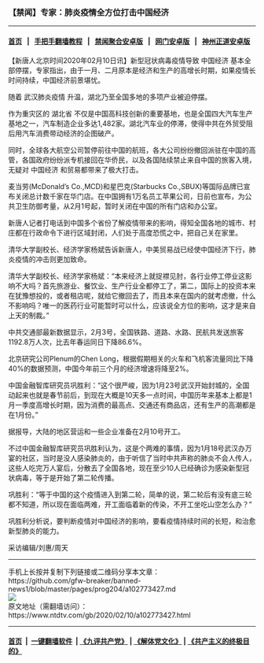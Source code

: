 ### 【禁闻】专家：肺炎疫情全方位打击中国经济
------------------------

#### [首页](https://github.com/gfw-breaker/banned-news1/blob/master/README.md) &nbsp;&nbsp;|&nbsp;&nbsp; [手把手翻墙教程](https://github.com/gfw-breaker/guides/wiki) &nbsp;&nbsp;|&nbsp;&nbsp; [禁闻聚合安卓版](https://github.com/gfw-breaker/bn-android) &nbsp;&nbsp;|&nbsp;&nbsp; [网门安卓版](https://github.com/oGate2/oGate) &nbsp;&nbsp;|&nbsp;&nbsp; [神州正道安卓版](https://github.com/SzzdOgate/update) 



<div><div class="post_content" itemprop="articleBody">
 <p>
  【新唐人北京时间2020年02月10日讯】新型冠状病毒疫情导致
  <ok href="https://www.ntdtv.com/gb/中国经济.htm">
   中国经济
  </ok>
  基本全部停摆，专家指出，由于一月、二月原本是经济和生产的高增长时期，如果疫情长时间持续，中国经济前景堪忧。
 </p>
 <p>
  随着
  <ok href="https://www.ntdtv.com/gb/442749.htm">
   武汉肺炎疫情
  </ok>
  升温，湖北乃至全国多地的多项产业被迫停摆。
 </p>
 <p>
  作为重灾区的
  <ok href="https://www.ntdtv.com/gb/湖北省.htm">
   湖北省
  </ok>
  不仅是中国高科技创新的重要基地，也是全国四大汽车生产基地之一，汽车制造企业多达1,482家。湖北汽车业的停滞，使得中共在外贸受阻后用汽车消费带动经济的企图破产。
 </p>
 <p>
  同时，全球各大航空公司暂停前往中国的航班，各大公司纷纷撤回派驻在中国的高管，各国政府纷纷派专机接回在华侨民，以及各国陆续禁止来自中国的旅客入境，无疑对
  <ok href="https://www.ntdtv.com/gb/中国经济.htm">
   中国经济
  </ok>
  和贸易都带来了极大打击。
 </p>
 <p>
  麦当劳(McDonald’s Co.,MCD)和星巴克(Starbucks Co.,SBUX)等国际品牌已宣布关闭总计数千家在华门店。在中国拥有1万名员工苹果公司，日前也宣布，为公共卫生防御考量，从2月1号起，暂时关闭在中国的所有门店和办公室。
 </p>
 <p>
  新唐人记者打电话到中国多个省份了解疫情带来的影响，得知全国各地的城市、村庄都在行政命令下进行区域封闭，人们处于高度恐慌之中，把自己关在家里。
 </p>
 <p>
  清华大学副校长、经济学家杨斌告诉新唐人，中美贸易战已经使中国经济下行，肺炎疫情的冲击则更加致命。
 </p>
 <p>
  清华大学副校长、经济学家杨斌：“本来经济上就捉襟见肘，各行业停工停业这影响不大吗？首先旅游业、餐饮业、生产行业全都停工了，第二，国际上的投资本来在犹豫想投的，或者租店呢，就给它撤回去了，而且本来在国内的就考虑撤，什么不影响吗？唯一的医药行业可能暂时可以什么，应该说全方位的影响，这才是来自上天的制裁。”
 </p>
 <p>
  中共交通部最新数据显示，2月3号，全国铁路、道路、水路、民航共发送旅客1192.8万人次，比去年春运同日下降86.6%。
 </p>
 <p>
  北京研究公司Plenum的Chen Long，根据假期相关的火车和飞机客流量同比下降40%的数据预测，中国今年前三个月的经济增速将降至2%。
 </p>
 <p>
  中国金融智库研究员巩胜利：“这个很严峻，因为1月23号武汉开始封城的，全国动起来也就是春节前后，到现在大概是10天多一点时间，中国历年来基本上都是1月一季度高增长时期，因为消费的最高点、交通还有商品店，还有生产的高潮都是在1月份。”
 </p>
 <p>
  据报导，大陆的地区营运和一些企业准备在2月10号开工。
 </p>
 <p>
  不过中国金融智库研究员巩胜利认为，这是个两难的事情，因为1月18号武汉办万宴的社区，当时是没人感染肺炎的，由于听信了当时中共声称的肺炎不会人传人，这些人吃完万人宴后，分散去了全国各地，现在至少10人已经确诊为感染新型冠状病毒，等于是开始了第二轮传播。
 </p>
 <p>
  巩胜利：“等于中国的这个疫情进入到第二轮，简单的说，第二轮后有没有底三轮都不知道，所以现在面临两难，开工面临着新的传染，不开工坐吃山空怎么办？”
 </p>
 <p>
  巩胜利分析说，要判断疫情对中国经济的影响，要看疫情持续时间的长短，和治愈新型肺炎的能力。
 </p>
 <p>
  采访编辑/刘惠/周天
 </p>
 <div class="single_ad">
 </div>
</div>
</div>
<hr/>
手机上长按并复制下列链接或二维码分享本文章：<br/>
https://github.com/gfw-breaker/banned-news1/blob/master/pages/prog204/a102773427.md <br/>
<a href='https://github.com/gfw-breaker/banned-news1/blob/master/pages/prog204/a102773427.md'><img src='https://github.com/gfw-breaker/banned-news1/blob/master/pages/prog204/a102773427.md.png'/></a> <br/>
原文地址（需翻墙访问）：https://www.ntdtv.com/gb/2020/02/10/a102773427.html


------------------------
#### [首页](https://github.com/gfw-breaker/banned-news1/blob/master/README.md) &nbsp;|&nbsp; [一键翻墙软件](https://github.com/gfw-breaker/nogfw/blob/master/README.md) &nbsp;| [《九评共产党》](https://github.com/gfw-breaker/9ping.md/blob/master/README.md#九评之一评共产党是什么) | [《解体党文化》](https://github.com/gfw-breaker/jtdwh.md/blob/master/README.md) | [《共产主义的终极目的》](https://github.com/gfw-breaker/gczydzjmd.md/blob/master/README.md)


<img src='http://gfw-breaker.win/banned-news/pages/prog204/a102773427.md' width='0px' height='0px'/>